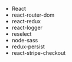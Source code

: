 * React
* react-router-dom
* react-redux
* react-logger
* reselect
* node-sass
* redux-persist
* react-stripe-checkout

